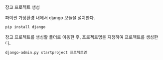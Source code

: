장고 프로젝트 생성

파이썬 가상환경 내에서 django 모듈을 설치한다.

```bash
pip install django
```

장고 프로젝트를 생성할 폴더로 이동한 후, 프로젝트명을 지정하여 프로젝트를 생성한다.

```bash
django-admin.py startproject 프로젝트명
```

